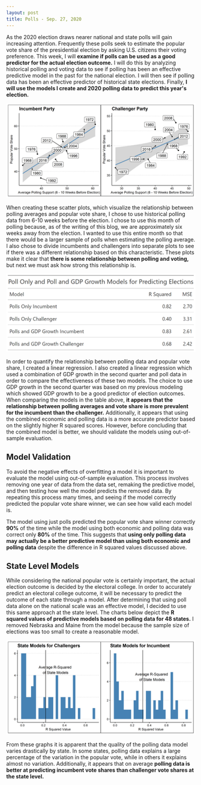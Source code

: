 ```yaml
---
layout: post
title: Polls - Sep. 27, 2020
---
```


As the 2020 election draws nearer national and state polls will gain increasing attention. Frequently these polls seek to estimate the popular vote share of the presidential election by asking U.S. citizens their voting preference. This week, I will **examine if polls can be used as a good predictor for the actual election outcome.** I will do this by analyzing historical polling and voting data to see if polling has been an effective predictive model in the past for the national election. I will then see if polling data has been an effective predictor of historical state elections. Finally, **I will use the models I create and 2020 polling data to predict this year's election.**

![picture](../images/poll_vote_plot.png)

When creating these scatter plots, which visualize the relationship between polling averages and popular vote share, I chose to use historical polling data from 6-10 weeks before the election. I chose to use this month of polling because, as of the writing of this blog, we are approximately six weeks away from the election. I wanted to use this entire month so that there would be a larger sample of polls when estimating the polling average. I also chose to divide incumbents and challengers into separate plots to see if there was a different relationship based on this characteristic. These plots make it clear that **there is some relationship between polling and voting,** but next we must ask how strong this relationship is. 

![picture](../images/poll_models_gt.png)

In order to quantify the relationship between polling data and popular vote share, I created a linear regression. I also created a linear regression which used a combination of GDP growth in the second quarter and poll data in order to compare the effectiveness of these two models. The choice to use GDP growth in the second quarter was based on my previous modeling which showed GDP growth to be a good predictor of election outcomes. When comparing the models in the table above, **it appears that the relationship between polling averages and vote share is more prevalent for the incumbent than the challenger.** Additionally, it appears that using the combined economic and polling data is a more accurate predictor based on the slightly higher R squared scores. However, before concluding that the combined model is better, we should validate the models using out-of-sample evaluation. 

## Model Validation

To avoid the negative effects of overfitting a model it is important to evaluate the model using out-of-sample evaluation. This process involves removing one year of data from the data set, remaking the predictive model, and then testing how well the model predicts the removed data. By repeating this process many times, and seeing if the model correctly predicted the popular vote share winner, we can see how valid each model is. 

The model using just polls predicted the popular vote share winner correctly **90%** of the time while the model using both economic and polling data was correct only **80%** of the time. This suggests that **using only polling data may actually be a better predictive model than using both economic and polling data** despite the difference in R squared values discussed above. 

## State Level Models

While considering the national popular vote is certainly important, the actual election outcome is decided by the electoral college. In order to accurately predict an electoral college outcome, it will be necessary to predict the outcome of each state through a model. After determining that using poll data alone on the national scale was an effective model, I decided to use this same approach at the state level. The charts below depict the **R squared values of predictive models based on polling data for 48 states.** I removed Nebraska and Maine from the model because the sample size of elections was too small to create a reasonable model. 

![picture](../images/state_models_plot.png)

From these graphs it is apparent that the quality of the polling data model varies drastically by state. In some states, polling data explains a large percentage of the variation in the popular vote, while in others it explains almost no variation. Additionally, it appears that on average **polling data is better at predicting incumbent vote shares than challenger vote shares at the state level.**